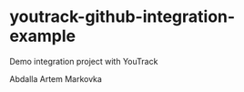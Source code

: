 # youtrack-github-integration-example
Demo integration project with YouTrack


Abdalla
Artem
Markovka
